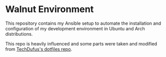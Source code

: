 # Walnut Environment

This repository contains my Ansible setup to automate the installation and configuration of my development environment in Ubuntu and Arch distributions. 

This repo is heavily influenced and some parts were taken and modified from [TechDufus's dotfiles repo](https://github.com/TechDufus/dotfiles/tree/main). 

